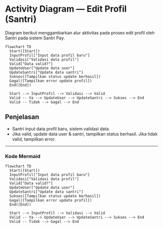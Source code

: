 # Activity Diagram — Edit Profil (Santri)

Diagram berikut menggambarkan alur aktivitas pada proses edit profil oleh Santri pada sistem Santri Pay.

```mermaid
flowchart TD
  Start([Start])
  InputProfil["Input data profil baru"]
  Validasi["Validasi data profil"]
  Valid["Data valid?"]
  UpdateUser["Update data user"]
  UpdateSantri["Update data santri"]
  Sukses([Tampilkan status update berhasil])
  Gagal([Tampilkan error update profil])
  End([End])

  Start --> InputProfil --> Validasi --> Valid
  Valid -- Ya --> UpdateUser --> UpdateSantri --> Sukses --> End
  Valid -- Tidak --> Gagal --> End
```

## Penjelasan
- Santri input data profil baru, sistem validasi data.
- Jika valid, update data user & santri, tampilkan status berhasil. Jika tidak valid, tampilkan error.

---

### Kode Mermaid
```mermaid
flowchart TD
  Start([Start])
  InputProfil["Input data profil baru"]
  Validasi["Validasi data profil"]
  Valid["Data valid?"]
  UpdateUser["Update data user"]
  UpdateSantri["Update data santri"]
  Sukses([Tampilkan status update berhasil])
  Gagal([Tampilkan error update profil])
  End([End])

  Start --> InputProfil --> Validasi --> Valid
  Valid -- Ya --> UpdateUser --> UpdateSantri --> Sukses --> End
  Valid -- Tidak --> Gagal --> End
``` 